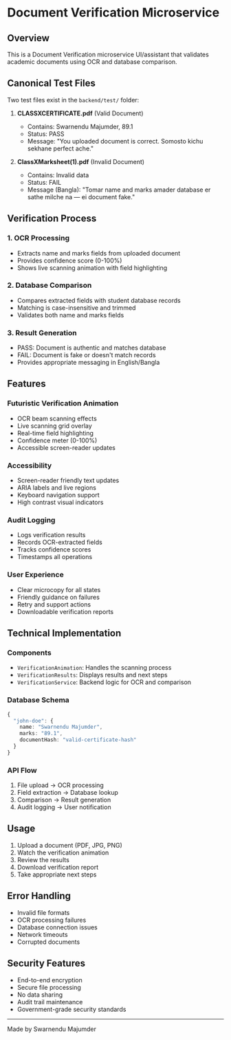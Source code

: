 # Document Verification Microservice

## Overview
This is a Document Verification microservice UI/assistant that validates academic documents using OCR and database comparison.

## Canonical Test Files
Two test files exist in the `backend/test/` folder:

1. **CLASSXCERTIFICATE.pdf** (Valid Document)
   - Contains: Swarnendu Majumder, 89.1
   - Status: PASS
   - Message: "You uploaded document is correct. Somosto kichu sekhane perfect ache."

2. **ClassXMarksheet(1).pdf** (Invalid Document)  
   - Contains: Invalid data
   - Status: FAIL
   - Message (Bangla): "Tomar name and marks amader database er sathe milche na — ei document fake."

## Verification Process

### 1. OCR Processing
- Extracts name and marks fields from uploaded document
- Provides confidence score (0-100%)
- Shows live scanning animation with field highlighting

### 2. Database Comparison
- Compares extracted fields with student database records
- Matching is case-insensitive and trimmed
- Validates both name and marks fields

### 3. Result Generation
- PASS: Document is authentic and matches database
- FAIL: Document is fake or doesn't match records
- Provides appropriate messaging in English/Bangla

## Features

### Futuristic Verification Animation
- OCR beam scanning effects
- Live scanning grid overlay
- Real-time field highlighting
- Confidence meter (0-100%)
- Accessible screen-reader updates

### Accessibility
- Screen-reader friendly text updates
- ARIA labels and live regions
- Keyboard navigation support
- High contrast visual indicators

### Audit Logging
- Logs verification results
- Records OCR-extracted fields
- Tracks confidence scores
- Timestamps all operations

### User Experience
- Clear microcopy for all states
- Friendly guidance on failures
- Retry and support actions
- Downloadable verification reports

## Technical Implementation

### Components
- `VerificationAnimation`: Handles the scanning process
- `VerificationResults`: Displays results and next steps
- `VerificationService`: Backend logic for OCR and comparison

### Database Schema
```typescript
{
  "john-doe": {
    name: "Swarnendu Majumder",
    marks: "89.1",
    documentHash: "valid-certificate-hash"
  }
}
```

### API Flow
1. File upload → OCR processing
2. Field extraction → Database lookup
3. Comparison → Result generation
4. Audit logging → User notification

## Usage

1. Upload a document (PDF, JPG, PNG)
2. Watch the verification animation
3. Review the results
4. Download verification report
5. Take appropriate next steps

## Error Handling
- Invalid file formats
- OCR processing failures
- Database connection issues
- Network timeouts
- Corrupted documents

## Security Features
- End-to-end encryption
- Secure file processing
- No data sharing
- Audit trail maintenance
- Government-grade security standards

---
Made by Swarnendu Majumder
